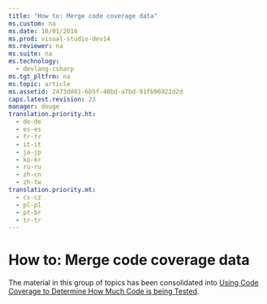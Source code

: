 ```yaml
---
title: "How to: Merge code coverage data"
ms.custom: na
ms.date: 10/01/2016
ms.prod: visual-studio-dev14
ms.reviewer: na
ms.suite: na
ms.technology: 
  - devlang-csharp
ms.tgt_pltfrm: na
ms.topic: article
ms.assetid: 2473d081-6b5f-40bd-a7bd-91fb96922d2d
caps.latest.revision: 23
manager: douge
translation.priority.ht: 
  - de-de
  - es-es
  - fr-fr
  - it-it
  - ja-jp
  - ko-kr
  - ru-ru
  - zh-cn
  - zh-tw
translation.priority.mt: 
  - cs-cz
  - pl-pl
  - pt-br
  - tr-tr
---
```

# How to: Merge code coverage data
The material in this group of topics has been consolidated into [Using Code Coverage to Determine How Much Code is being Tested](../VS_IDE/Using-Code-Coverage-to-Determine-How-Much-Code-is-being-Tested.md).